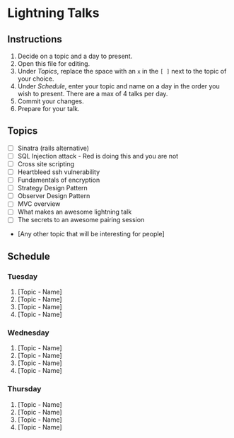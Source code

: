 # Lightning Talks

## Instructions

1. Decide on a topic and a day to present.
2. Open this file for editing.
3. Under _Topics_, replace the space with an `x` in the `[ ]` next to the topic of your choice.
4. Under _Schedule_, enter your topic and name on a day in the order you wish to present. There are a max of 4 talks per day.
5. Commit your changes.
6. Prepare for your talk.


## Topics

* [ ] Sinatra (rails alternative)
* [ ] SQL Injection attack - Red is doing this and you are not
* [ ] Cross site scripting
* [ ] Heartbleed ssh vulnerability
* [ ] Fundamentals of encryption
* [ ] Strategy Design Pattern
* [ ] Observer Design Pattern
* [ ] MVC overview
* [ ] What makes an awesome lightning talk
* [ ] The secrets to an awesome pairing session
* [Any other topic that will be interesting for people]


## Schedule

### Tuesday

1. [Topic - Name]
2. [Topic - Name]
3. [Topic - Name]
4. [Topic - Name]


### Wednesday

1. [Topic - Name]
2. [Topic - Name]
3. [Topic - Name]
4. [Topic - Name]


### Thursday

1. [Topic - Name]
2. [Topic - Name]
3. [Topic - Name]
4. [Topic - Name]
